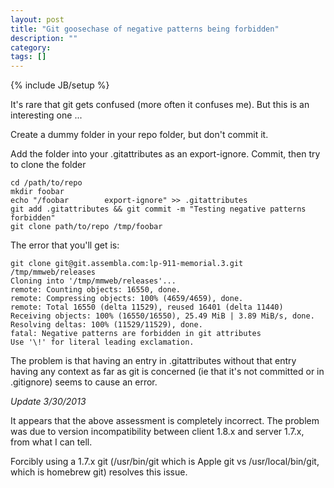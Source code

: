 ```yaml
---
layout: post
title: "Git goosechase of negative patterns being forbidden"
description: ""
category: 
tags: []
---
```

{% include JB/setup %}

It's rare that git gets confused (more often it confuses me). But this is an interesting one ...

Create a dummy folder in your repo folder, but don't commit it.

Add the folder into your .gitattributes as an export-ignore. Commit, then try to clone the folder


    cd /path/to/repo
    mkdir foobar
    echo "/foobar        export-ignore" >> .gitattributes
    git add .gitattributes && git commit -m "Testing negative patterns forbidden"
    git clone path/to/repo /tmp/foobar

The error that you'll get is:

    git clone git@git.assembla.com:lp-911-memorial.3.git /tmp/mmweb/releases
    Cloning into '/tmp/mmweb/releases'...
    remote: Counting objects: 16550, done.
    remote: Compressing objects: 100% (4659/4659), done.
    remote: Total 16550 (delta 11529), reused 16401 (delta 11440)
    Receiving objects: 100% (16550/16550), 25.49 MiB | 3.89 MiB/s, done.
    Resolving deltas: 100% (11529/11529), done.
    fatal: Negative patterns are forbidden in git attributes
    Use '\!' for literal leading exclamation.

The problem is that having an entry in .gitattributes without that entry having any context
as far as git is concerned (ie that it's not committed or in .gitignore) seems to cause
an error.

*_Update 3/30/2013_*

It appears that the above assessment is completely incorrect. The problem was due to
version incompatibility between client 1.8.x and server 1.7.x, from what I can tell.

Forcibly using a 1.7.x git (/usr/bin/git which is Apple git vs /usr/local/bin/git, which is
homebrew git) resolves this issue.

